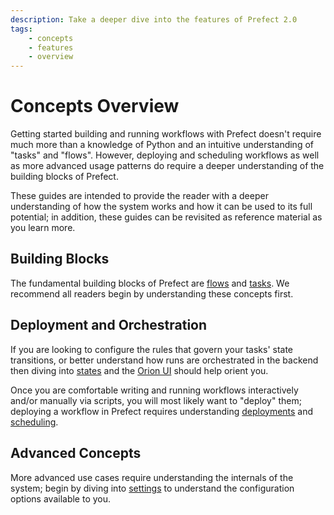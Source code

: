 ```yaml
---
description: Take a deeper dive into the features of Prefect 2.0
tags:
    - concepts
    - features
    - overview
---
```


# Concepts Overview

Getting started building and running workflows with Prefect doesn't require much more than a knowledge of Python and an intuitive understanding of "tasks" and "flows".  However, deploying and scheduling workflows as well as more advanced usage patterns do require a deeper understanding of the building blocks of Prefect.

These guides are intended to provide the reader with a deeper understanding of how the system works and how it can be used to its full potential; in addition, these guides can be revisited as reference material as you learn more.

## Building Blocks

The fundamental building blocks of Prefect are [flows](flows.md) and [tasks](tasks.md).  We recommend all readers begin by understanding these concepts first. 

## Deployment and Orchestration 

If you are looking to configure the rules that govern your tasks' state transitions, or better understand how runs are orchestrated in the backend then diving into [states](states.md) and the [Orion UI](/ui/overview/) should help orient you.

Once you are comfortable writing and running workflows interactively and/or manually via scripts, you will most likely want to "deploy" them; deploying a workflow in Prefect requires understanding [deployments](deployments.md) and [scheduling](schedules.md).

## Advanced Concepts

More advanced use cases require understanding the internals of the system; begin by diving into [settings](settings.md) to understand the configuration options available to you.
